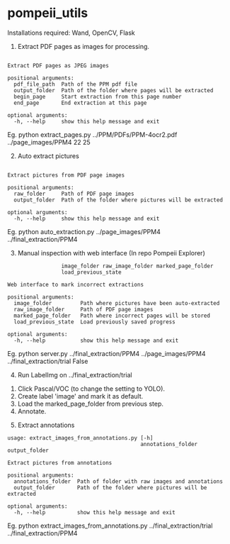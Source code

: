 # pompeii_utils

Installations required: Wand, OpenCV, Flask


1. Extract PDF pages as images for processing.

```usage: extract_pages.py [-h] pdf_file_path output_folder begin_page end_page

Extract PDF pages as JPEG images

positional arguments:
  pdf_file_path  Path of the PPM pdf file
  output_folder  Path of the folder where pages will be extracted
  begin_page     Start extraction from this page number
  end_page       End extraction at this page

optional arguments:
  -h, --help     show this help message and exit
```

Eg. python extract_pages.py ../PPM/PDFs/PPM-4ocr2.pdf ../page_images/PPM4 22 25

2. Auto extract pictures

```usage: auto_extraction.py [-h] raw_folder output_folder

Extract pictures from PDF page images

positional arguments:
  raw_folder     Path of PDF page images
  output_folder  Path of the folder where pictures will be extracted

optional arguments:
  -h, --help     show this help message and exit
```

Eg. python auto_extraction.py ../page_images/PPM4 ../final_extraction/PPM4

3. Manual inspection with web interface (In repo Pompeii Explorer)

```usage: server.py [-h]
                 image_folder raw_image_folder marked_page_folder
                 load_previous_state

Web interface to mark incorrect extractions

positional arguments:
  image_folder         Path where pictures have been auto-extracted
  raw_image_folder     Path of PDF page images
  marked_page_folder   Path where incorrect pages will be stored
  load_previous_state  Load previously saved progress

optional arguments:
  -h, --help           show this help message and exit
```

Eg. python server.py ../final_extraction/PPM4 ../page_images/PPM4 ../final_extraction/trial False

4. Run LabelImg on ../final_extraction/trial

1) Click Pascal/VOC (to change the setting to YOLO).
2) Create label 'image' and mark it as default.
3) Load the marked_page_folder from previous step.
4) Annotate.

5. Extract annotations

```
usage: extract_images_from_annotations.py [-h]
                                          annotations_folder output_folder

Extract pictures from annotations

positional arguments:
  annotations_folder  Path of folder with raw images and annotations
  output_folder       Path of the folder where pictures will be extracted

optional arguments:
  -h, --help          show this help message and exit
```
Eg. python extract_images_from_annotations.py ../final_extraction/trial ../final_extraction/PPM4

